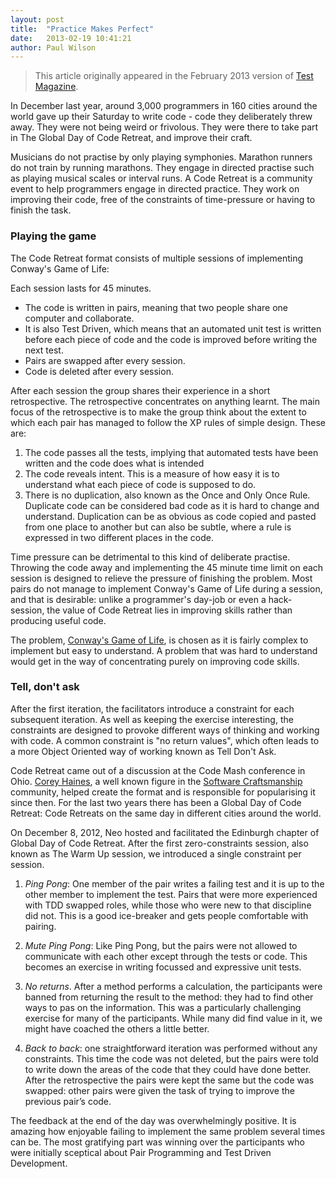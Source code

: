 ```yaml
---
layout: post
title:  "Practice Makes Perfect"
date:   2013-02-19 10:41:21
author: Paul Wilson
---
```


> This article originally appeared in the February 2013 version of [Test Magazine](http//www.testmagazine.co.uk).

In December last year, around 3,000 programmers in 160 cities around the world gave up their Saturday to write code - code they deliberately threw away. They were not being weird or frivolous. They were there to take part in The Global Day of Code Retreat, and improve their craft.

Musicians do not practise by only playing symphonies. Marathon runners do not train by running marathons. They engage in directed practise such as playing musical scales or interval runs. A Code Retreat is a community event to help programmers engage in directed practice. They work on improving their code, free of the constraints of time-pressure or having to finish the task.

### Playing the game

The Code Retreat format consists of multiple sessions of implementing Conway's Game of Life:

Each session lasts for 45 minutes.

* The code is written in pairs, meaning that two people share one computer and collaborate.
* It is also Test Driven, which means that an automated unit test is written before each piece of code and the code is improved before writing the next test.
* Pairs are swapped after every session.
* Code is deleted after every session.

After each session the group shares their experience in a short retrospective. The retrospective concentrates on anything learnt. The main focus of the retrospective is to make the group think about the extent to which each pair has managed to follow the XP rules of simple design. These are:

1. The code passes all the tests, implying that automated tests have been written and the code does what is intended
2. The code reveals intent. This is a measure of how easy it is to understand what each piece of code is supposed to do.
3. There is no duplication, also known as the Once and Only Once Rule. Duplicate code can be considered bad code as it is hard to change and understand. Duplication can be as obvious as code copied and pasted from one place to another but can also be subtle, where a rule is expressed in two different places in the code.

Time pressure can be detrimental to this kind of deliberate practise. Throwing the code away and implementing the 45 minute time limit on each session is designed to relieve the pressure of finishing the problem. Most pairs do not manage to implement Conway's Game of Life during a session, and that is desirable: unlike a programmer's day-job or even a hack-session, the value of Code Retreat lies in improving skills rather than producing useful code.

The problem, [Conway's Game of Life](http://en.wikipedia.org/wiki/Conway's_Game_of_Life), is chosen as it is fairly complex to implement but easy to understand. A problem that was hard to understand would get in the way of concentrating purely on improving code skills.

### Tell, don't ask
After the first iteration, the facilitators introduce a constraint for each subsequent iteration. As well as keeping the exercise interesting, the constraints are designed to provoke different ways of thinking and working with code. A common constraint is "no return values", which often leads to a more Object Oriented way of working known as Tell Don't Ask.

Code Retreat came out of a discussion at the Code Mash conference in Ohio. [Corey Haines](https://twitter.com/coreyhaines), a well known figure in the [Software Craftsmanship](http://en.wikipedia.org/wiki/Software_craftsmanship) community, helped create the format and is responsible for popularising it since then. For the last two years there has been a Global Day of Code Retreat: Code Retreats on the same day in different cities around the world.

On December 8, 2012, Neo hosted and facilitated the Edinburgh chapter of Global Day of Code Retreat. After the first zero-constraints session, also known as The Warm Up session, we introduced a single constraint per session.

1. _Ping Pong_: One member of the pair writes a failing test and it is up to the other member to implement the test. Pairs that were more experienced with TDD swapped roles, while those who were new to that discipline did not. This is a good ice-breaker and gets people comfortable with pairing.

2. _Mute Ping Pong_: Like Ping Pong, but the pairs were not allowed to communicate with each other except through the tests or code. This becomes an exercise in writing focussed and expressive unit tests.

3. _No returns_. After a method performs a calculation, the participants were banned from returning the result to the method: they had to find other ways to pas on the information. This was a particularly challenging exercise for many of the participants. While many did find value in it, we might have coached the others a little better.

4. _Back to back_: one straightforward iteration was performed without any constraints. This time the code was not deleted, but the pairs were told to write down the areas of the code that they could have done better. After the retrospective the pairs were kept the same but the code was swapped: other pairs were given the task of trying to improve the previous pair’s code.

The feedback at the end of the day was overwhelmingly positive. It is amazing how enjoyable failing to implement the same problem several times can be. The most gratifying part was winning over the participants who were initially sceptical about Pair Programming and Test Driven Development.
